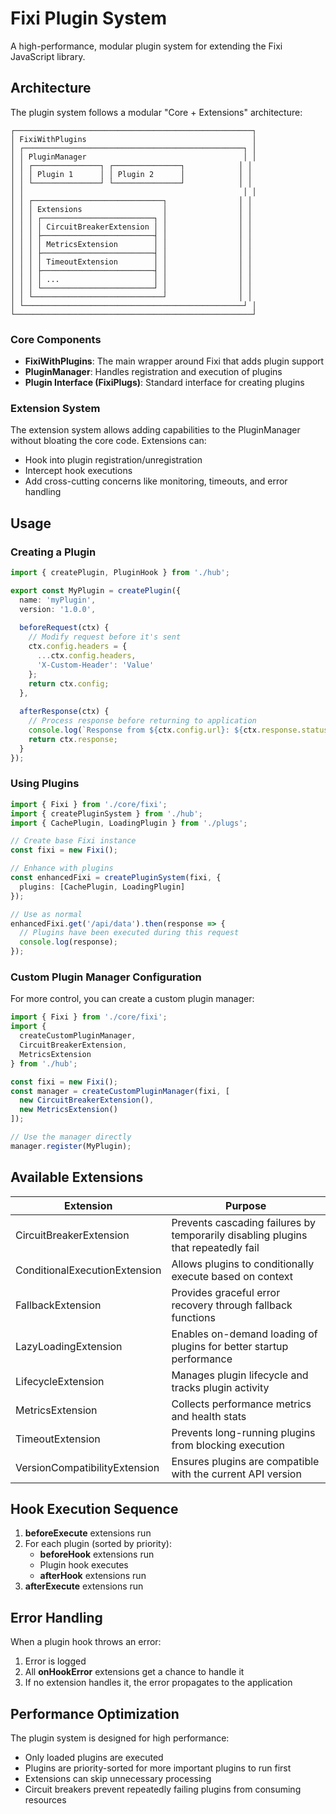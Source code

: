 # Fixi Plugin System

A high-performance, modular plugin system for extending the Fixi JavaScript library.

## Architecture

The plugin system follows a modular "Core + Extensions" architecture:

```
┌─────────────────────────────────────────────────────┐
│ FixiWithPlugins                                     │
│ ┌─────────────────────────────────────────────────┐ │
│ │ PluginManager                                   │ │
│ │ ┌───────────────┐ ┌───────────────┐            │ │
│ │ │ Plugin 1      │ │ Plugin 2      │            │ │
│ │ └───────────────┘ └───────────────┘            │ │
│ │                                                 │ │
│ │ ┌─────────────────────────────┐                │ │
│ │ │ Extensions                  │                │ │
│ │ │ ┌─────────────────────────┐ │                │ │
│ │ │ │ CircuitBreakerExtension │ │                │ │
│ │ │ ├─────────────────────────┤ │                │ │
│ │ │ │ MetricsExtension        │ │                │ │
│ │ │ ├─────────────────────────┤ │                │ │
│ │ │ │ TimeoutExtension        │ │                │ │
│ │ │ ├─────────────────────────┤ │                │ │
│ │ │ │ ...                     │ │                │ │
│ │ │ └─────────────────────────┘ │                │ │
│ │ └─────────────────────────────┘                │ │
│ └─────────────────────────────────────────────────┘ │
└─────────────────────────────────────────────────────┘
```

### Core Components

- **FixiWithPlugins**: The main wrapper around Fixi that adds plugin support
- **PluginManager**: Handles registration and execution of plugins
- **Plugin Interface (FixiPlugs)**: Standard interface for creating plugins

### Extension System

The extension system allows adding capabilities to the PluginManager without bloating the core code. Extensions can:

- Hook into plugin registration/unregistration
- Intercept hook executions
- Add cross-cutting concerns like monitoring, timeouts, and error handling

## Usage

### Creating a Plugin

```typescript
import { createPlugin, PluginHook } from './hub';

export const MyPlugin = createPlugin({
  name: 'myPlugin',
  version: '1.0.0',
  
  beforeRequest(ctx) {
    // Modify request before it's sent
    ctx.config.headers = {
      ...ctx.config.headers,
      'X-Custom-Header': 'Value'
    };
    return ctx.config;
  },
  
  afterResponse(ctx) {
    // Process response before returning to application
    console.log(`Response from ${ctx.config.url}: ${ctx.response.status}`);
    return ctx.response;
  }
});
```

### Using Plugins

```typescript
import { Fixi } from './core/fixi';
import { createPluginSystem } from './hub';
import { CachePlugin, LoadingPlugin } from './plugs';

// Create base Fixi instance
const fixi = new Fixi();

// Enhance with plugins
const enhancedFixi = createPluginSystem(fixi, {
  plugins: [CachePlugin, LoadingPlugin]
});

// Use as normal
enhancedFixi.get('/api/data').then(response => {
  // Plugins have been executed during this request
  console.log(response);
});
```

### Custom Plugin Manager Configuration

For more control, you can create a custom plugin manager:

```typescript
import { Fixi } from './core/fixi';
import { 
  createCustomPluginManager, 
  CircuitBreakerExtension,
  MetricsExtension
} from './hub';

const fixi = new Fixi();
const manager = createCustomPluginManager(fixi, [
  new CircuitBreakerExtension(),
  new MetricsExtension()
]);

// Use the manager directly
manager.register(MyPlugin);
```

## Available Extensions

| Extension | Purpose |
|-----------|---------|
| CircuitBreakerExtension | Prevents cascading failures by temporarily disabling plugins that repeatedly fail |
| ConditionalExecutionExtension | Allows plugins to conditionally execute based on context |
| FallbackExtension | Provides graceful error recovery through fallback functions |
| LazyLoadingExtension | Enables on-demand loading of plugins for better startup performance |
| LifecycleExtension | Manages plugin lifecycle and tracks plugin activity |
| MetricsExtension | Collects performance metrics and health stats |
| TimeoutExtension | Prevents long-running plugins from blocking execution |
| VersionCompatibilityExtension | Ensures plugins are compatible with the current API version |

## Hook Execution Sequence

1. **beforeExecute** extensions run
2. For each plugin (sorted by priority):
   - **beforeHook** extensions run
   - Plugin hook executes
   - **afterHook** extensions run
3. **afterExecute** extensions run

## Error Handling

When a plugin hook throws an error:

1. Error is logged
2. All **onHookError** extensions get a chance to handle it
3. If no extension handles it, the error propagates to the application

## Performance Optimization

The plugin system is designed for high performance:

- Only loaded plugins are executed
- Plugins are priority-sorted for more important plugins to run first
- Extensions can skip unnecessary processing
- Circuit breakers prevent repeatedly failing plugins from consuming resources